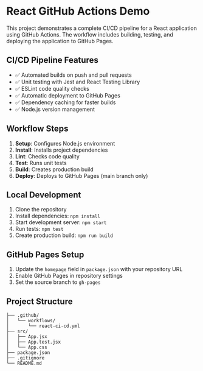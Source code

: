# React GitHub Actions Demo

This project demonstrates a complete CI/CD pipeline for a React application using GitHub Actions. The workflow includes building, testing, and deploying the application to GitHub Pages.

## CI/CD Pipeline Features

- ✅ Automated builds on push and pull requests
- ✅ Unit testing with Jest and React Testing Library
- ✅ ESLint code quality checks
- ✅ Automatic deployment to GitHub Pages
- ✅ Dependency caching for faster builds
- ✅ Node.js version management

## Workflow Steps

1. **Setup**: Configures Node.js environment
2. **Install**: Installs project dependencies
3. **Lint**: Checks code quality
4. **Test**: Runs unit tests
5. **Build**: Creates production build
6. **Deploy**: Deploys to GitHub Pages (main branch only)

## Local Development

1. Clone the repository
2. Install dependencies: `npm install`
3. Start development server: `npm start`
4. Run tests: `npm test`
5. Create production build: `npm run build`

## GitHub Pages Setup

1. Update the `homepage` field in `package.json` with your repository URL
2. Enable GitHub Pages in repository settings
3. Set the source branch to `gh-pages`

## Project Structure

```
├── .github/
│   └── workflows/
│       └── react-ci-cd.yml
├── src/
│   ├── App.jsx
│   ├── App.test.jsx
│   └── App.css
├── package.json
├── .gitignore
└── README.md
```

